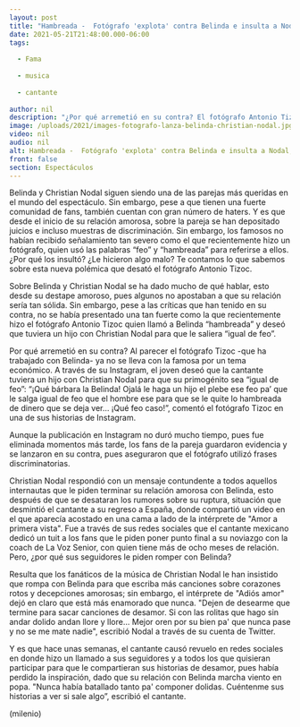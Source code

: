 ```yaml
---
layout: post
title: "Hambreada -  Fotógrafo 'explota' contra Belinda e insulta a Nodal; desea que tengan un hijo"
date: 2021-05-21T21:48:00.000-06:00
tags:
  
  - Fama
  
  - musica
  
  - cantante
  
author: nil
description: "¿Por qué arremetió en su contra? El fotógrafo Antonio Tizoc explotó en contra de Belinda y Christian Nodal por un tema económico. Sin embargo, al lanzar su severa crítica fue señalado por usar un discurso discriminatorio. "
image: /uploads/2021/images-fotografo-lanza-belinda-christian-nodal.jpg
video: nil
audio: nil
alt: Hambreada -  Fotógrafo 'explota' contra Belinda e insulta a Nodal; desea que tengan un hijo
front: false
section: Espectáculos
---
```


Belinda y Christian Nodal siguen siendo una de las parejas más queridas en el mundo del espectáculo. Sin embargo, pese a que tienen una fuerte comunidad de fans, también cuentan con gran número de haters. Y es que desde el inicio de su relación amorosa, sobre la pareja se han depositado juicios e incluso muestras de discriminación. Sin embargo, los famosos no habían recibido señalamiento tan severo como el que recientemente hizo un fotógrafo, quien usó las palabras “feo” y “hambreada” para referirse a ellos. ¿Por qué los insultó? ¿Le hicieron algo malo? Te contamos lo que sabemos sobre esta nueva polémica que desató el fotógrafo Antonio Tizoc.

Sobre Belinda y Christian Nodal se ha dado mucho de qué hablar, esto desde su destape amoroso, pues algunos no apostaban a que su relación sería tan sólida. Sin embargo, pese a las críticas que han tenido en su contra, no se había presentado una tan fuerte como la que recientemente hizo el fotógrafo Antonio Tizoc quien llamó a Belinda “hambreada” y deseó que tuviera un hijo con Christian Nodal para que le saliera “igual de feo”. 

Por qué arremetió en su contra? Al parecer el fotógrafo Tizoc -que ha trabajado con Belinda- ya no se lleva con la famosa por un tema económico. A través de su Instagram, el joven deseó que la cantante tuviera un hijo con Christian Nodal para que su primogénito sea “igual de feo”: “¡Qué bárbara la Belinda! Ojalá le haga un hijo el plebe ese feo pa’ que le salga igual de feo que el hombre ese para que se le quite lo hambreada de dinero que se deja ver… ¡Qué feo caso!”, comentó el fotógrafo Tizoc en una de sus historias de Instagram. 

Aunque la publicación en Instagram no duró mucho tiempo, pues fue eliminada momentos más tarde, los fans de la pareja guardaron evidencia y se lanzaron en su contra, pues aseguraron que el fotógrafo utilizó frases discriminatorias. 

Christian Nodal respondió con un mensaje contundente a todos aquellos internautas que le piden terminar su relación amorosa con Belinda, esto después de que se desataran los rumores sobre su ruptura, situación que desmintió el cantante a su regreso a España, donde compartió un video en el que aparecía acostado en una cama a lado de la intérprete de "Amor a primera vista".  Fue a través de sus redes sociales que el cantante mexicano dedicó un tuit a los fans que le piden poner punto final a su noviazgo con la coach de La Voz Senior, con quien tiene más de ocho meses de relación. Pero, ¿por qué sus seguidores le piden romper con Belinda?  

Resulta que los fanáticos de la música de Christian Nodal le han insistido que rompa con Belinda para que escriba más canciones sobre corazones rotos y decepciones amorosas; sin embargo, el intérprete de "Adiós amor" dejó en claro que está más enamorado que nunca.   "Dejen de desearme que termine para sacar canciones de desamor. Si con las rolitas que hago sin andar dolido andan llore y llore... Mejor oren por su bien pa' que nunca pase y no se me mate nadie", escribió Nodal a través de su cuenta de Twitter.  

Y es que hace unas semanas, el cantante causó revuelo en redes sociales en donde hizo un llamado a sus seguidores y a todos los que quisieran participar para que le compartieran sus historias de desamor, pues había perdido la inspiración, dado que su relación con Belinda marcha viento en popa.   "Nunca había batallado tanto pa' componer dolidas. Cuéntenme sus historias a ver si sale algo”, escribió el cantante.  

(milenio)